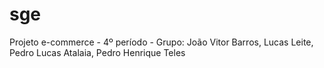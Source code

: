 # sge
Projeto e-commerce - 4º período - Grupo: João Vitor Barros, Lucas Leite, Pedro Lucas Atalaia, Pedro Henrique Teles
